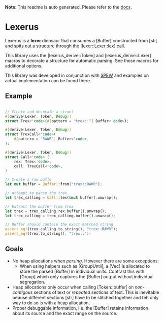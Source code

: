 **Note**: This readme is auto generated. Please refer to the [docs](https://docs.rs/lexerus/0.1.0/lexerus/).

# Lexerus
Lexerus is a **lexer** dinosaur that consumes a [Buffer]
constructed from [str] and spits out a structure through
the [lexer::Lexer::lex] call.

This library uses the [lexerus_derive::Token] and
[lexerus_derive::Lexer] macros to decorate a structure
for automatic parsing. See those macros for additional
options.

This library was developed in conjunction with [SPEW](https://github.com/babagreensheep/spew/tree/dev/elves/winky/src) and examples on actual implementation can be found there.

## Example
```rust

// Create and decorate a struct
#[derive(Lexer, Token, Debug)]
struct Trex<'code>(#[pattern = "trex::"] Buffer<'code>);

#[derive(Lexer, Token, Debug)]
struct TrexCall<'code>(
    #[pattern = "RAWR"] Buffer<'code>,
);

#[derive(Lexer, Token, Debug)]
struct Call<'code> {
    rex: Trex<'code>,
    call: TrexCall<'code>,
}

// Create a raw buffe
let mut buffer = Buffer::from("trex::RAWR");

// Attempt to parse the trex
let trex_calling = Call::lex(&mut buffer).unwrap();

// Extract the buffer from trex
let trex = trex_calling.rex.buffer().unwrap();
let trex_calling = trex_calling.buffer().unwrap();

// Buffer should contain the exact matched string
assert_eq!(trex_calling.to_string(), "trex::RAWR");
assert_eq!(trex.to_string(), "trex::");
```

## Goals
- No heap allocations when _parsing_. However there are
  some exceptions:
  - When using helpers such as [GroupUntil], a [Vec] is
    allocated to store the parsed [Buffer] in individual
    units. Contrast this with [Group] which only
    captures the [Buffer] output   without individual
    segregation.
- Heap allocations only occur when calling
  [Token::buffer] on _non-contigous_ sections of text or
  _repeated_ sections of text. This is inevitable beause
  different sections [str] have to be stitched together
  and teh only way to do so is with a heap allocation.
- Proper debuggable information, i.e. the [Buffer]
  retains information about its source and the
exact range on the source.
